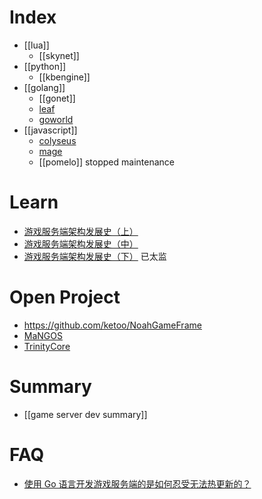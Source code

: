 # Index
- [[lua]]
  - [[skynet]]
- [[python]]
  - [[kbengine]]
- [[golang]]
  - [[gonet]]
  - [leaf](https://github.com/name5566/leaf)
  - [goworld](https://github.com/xiaonanln/goworld)
- [[javascript]]
  - [colyseus](https://github.com/gamestdio/colyseus)
  - [mage](https://github.com/mage/mage)
  - [[pomelo]] stopped maintenance


# Learn
- [游戏服务端架构发展史（上）](http://www.skywind.me/blog/archives/1265)
- [游戏服务端架构发展史（中）](http://www.skywind.me/blog/archives/1301)
- [游戏服务端架构发展史（下）](http://www.skywind.me/blog/archives/1327) 已太监


# Open Project
- https://github.com/ketoo/NoahGameFrame
- [MaNGOS](https://github.com/mangos/MaNGOS)
- [TrinityCore](https://github.com/TrinityCore/TrinityCore)


# Summary
- [[game server dev summary]]


# FAQ
- [使用 Go 语言开发游戏服务端的是如何忍受无法热更新的？](https://www.zhihu.com/question/31912663)


